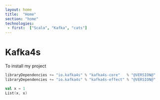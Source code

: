 ```yaml
---
layout: home
title:  "Home"
section: "home"
technologies:
 - first:  ["Scala", "Kafka", "cats"]
---
```

# Kafka4s

To install my project

```scala
libraryDependencies += "io.kafka4s" % "kafka4s-core"   % "@VERSION@"
libraryDependencies += "io.kafka4s" % "kafka4s-effect" % "@VERSION@"
```

```scala mdoc
val x = 1
List(x, x)
```
